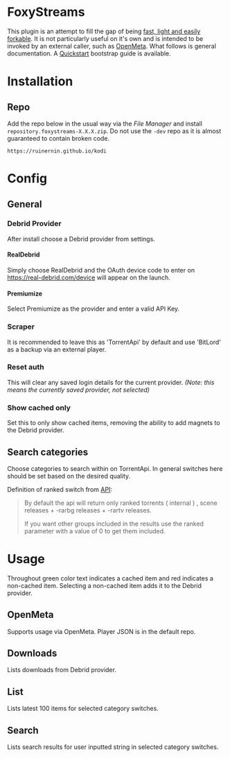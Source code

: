 FoxyStreams
===========
This plugin is an attempt to fill the gap of being [fast, light and easily
forkable][Reasoning]. It is not particularly useful on it's own and is intended
to be invoked by an external caller, such as [OpenMeta][]. What follows is
general documentation. A [Quickstart][] bootstrap guide is available.

[Reasoning]: https://github.com/ruinernin/foxystreams/wiki/Reasoning
[OpenMeta]: https://github.com/a4k-openproject/plugin.video.openmeta/
[Quickstart]: https://github.com/ruinernin/foxystreams/wiki/Quickstart-Guide


Installation
============
Repo
----
Add the repo below in the usual way via the _File Manager_ and install
`repository.foxystreams-X.X.X.zip`. Do not use the `-dev` repo as it is almost
guaranteed to contain broken code.

    https://ruinernin.github.io/kodi


Config
======
General
-------
### Debrid Provider
After install choose a Debrid provider from settings.

#### RealDebrid
Simply choose RealDebrid and the OAuth device code to enter on
https://real-debrid.com/device will appear on the launch.

#### Premiumize
Select Premiumize as the provider and enter a valid API Key.

### Scraper
It is recommended to leave this as 'TorrentApi' by default and use 'BitLord' as
a backup via an external player.

### Reset auth
This will clear any saved login details for the current provider. _(Note: this
means the currently saved provider, not selected)_

### Show cached only
Set this to only show cached items, removing the ability to add magnets to the
Debrid provider.

Search categories
-----------------
Choose categories to search within on TorrentApi. In general switches here
should be set based on the desired quality.

Definition of ranked switch from [API](https://torrentapi.org/apidocs_v2.txt):

> By default the api will return only ranked torrents ( internal ) , scene
> releases + -rarbg releases + -rartv releases.
>
> If you want other groups included in the results use the ranked parameter with
> a value of 0 to get them included.


Usage
=====
Throughout green color text indicates a cached item and red indicates a
non-cached item. Selecting a non-cached item adds it to the Debrid provider.

OpenMeta
--------
Supports usage via OpenMeta. Player JSON is in the default repo.

Downloads
---------
Lists downloads from Debrid provider.

List
----
Lists latest 100 items for selected category switches.

Search
------
Lists search results for user inputted string in selected category switches.
